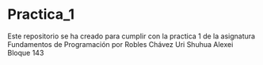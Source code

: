 # Practica_1
Este repositorio se ha creado para cumplir con la practica 1 de la asignatura Fundamentos de Programación por Robles Chávez Uri Shuhua Alexei Bloque 143 
